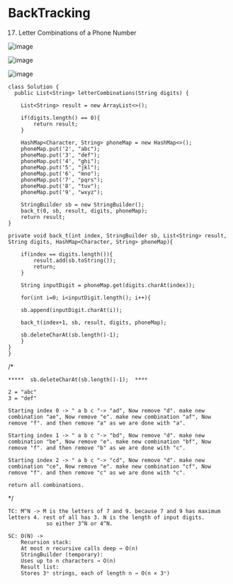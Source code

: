 # BackTracking
17. Letter Combinations of a Phone Number


![image](https://github.com/user-attachments/assets/f8ad71fb-76d5-42dc-abc4-0c160a57c29c)



![image](https://github.com/user-attachments/assets/f951b116-2bee-48a1-8b0d-f6003584330f)



![image](https://github.com/user-attachments/assets/b13b6df1-b050-4189-be6a-b20da9db85e0)



    class Solution {
      public List<String> letterCombinations(String digits) {

        List<String> result = new ArrayList<>();

        if(digits.length() == 0){   
            return result;
        }  

        HashMap<Character, String> phoneMap = new HashMap<>();
        phoneMap.put('2', "abc");
        phoneMap.put('3', "def");
        phoneMap.put('4', "ghi");
        phoneMap.put('5', "jkl");
        phoneMap.put('6', "mno");
        phoneMap.put('7', "pqrs");
        phoneMap.put('8', "tuv");
        phoneMap.put('9', "wxyz");

        StringBuilder sb = new StringBuilder();                      
        back_t(0, sb, result, digits, phoneMap);
        return result;
    }

    private void back_t(int index, StringBuilder sb, List<String> result, String digits, HashMap<Character, String> phoneMap){
        
        if(index == digits.length()){
            result.add(sb.toString()); 
            return;
        }

        String inputDigit = phoneMap.get(digits.charAt(index)); 

        for(int i=0; i<inputDigit.length(); i++){
        
        sb.append(inputDigit.charAt(i)); 

        back_t(index+1, sb, result, digits, phoneMap);

        sb.deleteCharAt(sb.length()-1);
        }  
    }
    }

/*

    *****  sb.deleteCharAt(sb.length()-1);  ****

    2 = "abc"
    3 = "def"

    Starting index 0 -> " a b c "-> "ad", Now remove "d". make new combination "ae", Now remove "e". make new combination "af", Now remove "f". and then remove "a" as we are done with "a".

    Starting index 1 -> " a b c "-> "bd", Now remove "d". make new combination "be", Now remove "e". make new combination "bf", Now remove "f". and then remove "b" as we are done with "c".

    Starting index 2 -> " a b c "-> "cd", Now remove "d". make new combination "ce", Now remove "e". make new combination "cf", Now remove "f". and then remove "c" as we are done with "c".

    return all combinations.

*/


    TC: M^N -> M is the letters of 7 and 9. because 7 and 9 has maximum letters 4. rest of all has 3. N is the length of input digits. 
                so either 3^N or 4^N.
                
    SC: O(N) -> 
        Recursion stack:
        At most n recursive calls deep → O(n)
        StringBuilder (temporary):
        Uses up to n characters → O(n)
        Result list:
        Stores 3ⁿ strings, each of length n → O(n × 3ⁿ)
